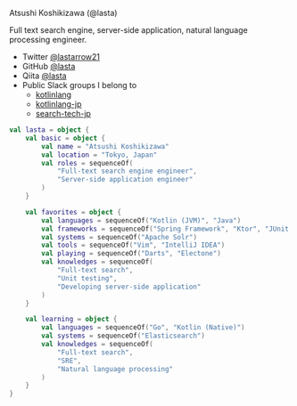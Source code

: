 Atsushi Koshikizawa (@lasta)

Full text search engine, server-side application, natural language processing engineer.

* Twitter [@lastarrow21](https://twitter.com/lastarrow21)
* GitHub [@lasta](https://github.com/lasta/lasta)
* Qiita [@lasta](https://qiita.com/lasta)
* Public Slack groups I belong to
    * [kotlinlang](https://kotlinlang.org/community/)
    * [kotlinlang-jp](https://slofile.com/slack/kotlinlang-jp)
    * [search-tech-jp](https://twitter.com/takuya_b/status/1377219737457860610)

```kotlin
val lasta = object {
    val basic = object {
        val name = "Atsushi Koshikizawa"
        val location = "Tokyo, Japan"
        val roles = sequenceOf(
            "Full-text search engine engineer",
            "Server-side application engineer"
        )
    }

    val favorites = object {
        val languages = sequenceOf("Kotlin (JVM)", "Java")
        val frameworks = sequenceOf("Spring Framework", "Ktor", "JUnit 5", "MockK")
        val systems = sequenceOf("Apache Solr")
        val tools = sequenceOf("Vim", "IntelliJ IDEA")
        val playing = sequenceOf("Darts", "Electone")
        val knowledges = sequenceOf(
            "Full-text search",
            "Unit testing",
            "Developing server-side application"
        )
    }

    val learning = object {
        val languages = sequenceOf("Go", "Kotlin (Native)")
        val systems = sequenceOf("Elasticsearch")
        val knowledges = sequenceOf(
            "Full-text search",
            "SRE",
            "Natural language processing"
        )
    }
}
```

